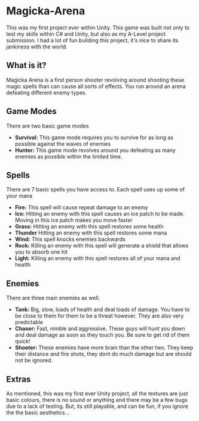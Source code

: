 # Magicka-Arena
This was my first project ever within Unity. This game was built not only to test my skills within C# and Unity, but also as my A-Level project submission.
I had a lot of fun building this project, it's nice to share its jankiness with the world.

## What is it?
Magicka Arena is a first person shooter revolving around shooting these magic spells than can cause all sorts of effects.
You run around an arena defeating different enemy types.

## Game Modes
There are two basic game modes
* **Survival:** This game mode requires you to survive for as long as possible against the waves of enemies
* **Hunter:** This game mode revolves around you defeating as many enemies as possible within the limited time.

## Spells
There are 7 basic spells you have access to.
Each spell uses up some of your mana
* **Fire:** This spell will cause repeat damage to an enemy
* **Ice:** Hitting an enemy with this spell causes an ice patch to be made. Moving in this ice patch makes you move faster
* **Grass:** Hitting an enemy with this spell restores some health
* **Thunder** Hitting an enemy with this spell restores some mana
* **Wind:** This spell knocks enemies backwards
* **Rock:** Killing an enemy with this spell will generate a shield that allows you to absorb one hit
* **Light:** Killing an enemy with this spell restores all of your mana and health

## Enemies
There are three main enemies as well.
* **Tank:** Big, slow, loads of health and deal loads of damage. You have to be close to them for them to be a threat however. They are also very predictable
* **Chaser:** Fast, nimble and aggressive. These guys will hunt you down and deal damage as soon as they touch you. Be sure to get rid of them quick!
* **Shooter:** These enemies have more brain than the other two. They keep their distance and fire shots, they dont do much damage but are should not be ignored.

## Extras
As mentioned, this was my first ever Unity project, all the textures are just basic colours, there is no sound or anything and there may be a few bugs due to a lack of testing.
But, its still playable, and can be fun, if you ignore the the basic aesthetics...


